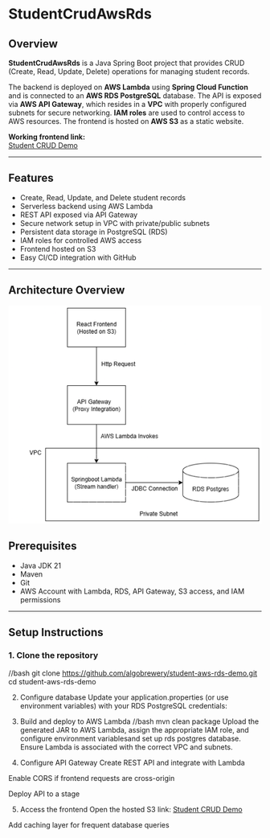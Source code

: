 # StudentCrudAwsRds

## Overview
**StudentCrudAwsRds** is a Java Spring Boot project that provides CRUD (Create, Read, Update, Delete) operations for managing student records. 

The backend is deployed on **AWS Lambda** using **Spring Cloud Function** and is connected to an **AWS RDS PostgreSQL** database. The API is exposed via **AWS API Gateway**, which resides in a **VPC** with properly configured subnets for secure networking. **IAM roles** are used to control access to AWS resources. The frontend is hosted on **AWS S3** as a static website.

**Working frontend link:**  
[Student CRUD Demo](http://student-crud-demo-frontend.s3-website-ap-southeast-2.amazonaws.com/)

---

## Features
- Create, Read, Update, and Delete student records
- Serverless backend using AWS Lambda
- REST API exposed via API Gateway
- Secure network setup in VPC with private/public subnets
- Persistent data storage in PostgreSQL (RDS)
- IAM roles for controlled AWS access
- Frontend hosted on S3
- Easy CI/CD integration with GitHub

---

## Architecture Overview
![AWS Architecture Diagram](StudentCrudAws.drawio.png)



## Prerequisites
- Java JDK 21
- Maven
- Git
- AWS Account with Lambda, RDS, API Gateway, S3 access, and IAM permissions

---

## Setup Instructions

### 1. Clone the repository
//bash
git clone https://github.com/algobrewery/student-aws-rds-demo.git
cd student-aws-rds-demo

2. Configure database
Update your application.properties (or use environment variables) with your RDS PostgreSQL credentials:

3. Build and deploy to AWS Lambda
//bash
mvn clean package
Upload the generated JAR to AWS Lambda, assign the appropriate IAM role, and configure environment variablesand set up rds postgres database. Ensure Lambda is associated with the correct VPC and subnets.

4. Configure API Gateway
Create REST API and integrate with Lambda

Enable CORS if frontend requests are cross-origin

Deploy API to a stage

5. Access the frontend
Open the hosted S3 link:
[Student CRUD Demo](http://student-crud-demo-frontend.s3-website-ap-southeast-2.amazonaws.com/)



Add caching layer for frequent database queries

